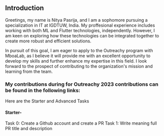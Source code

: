
## Introduction
Greetings, my name is Nitya Pasrija, and I am a sophomore pursuing a specialization in IT at IGDTUW, India. My proffesional experience includes working with both ML and Flutter technologies, independently. However, I am keen on exploring how these technologies can be integrated together to create more robust and efficient solutions.

In pursuit of this goal, I am eager to apply to the Outreachy program with MboaLab, as I believe it will provide me with an excellent opportunity to develop my skills and further enhance my expertise in this field. I look forward to the prospect of contributing to the organization's mission and learning from the team.

### My contributions during for Outreachy 2023 contributions can be found in the following links:
Here are the Starter and Advanced Tasks

#### Starter-
Task 0: Create a Github account and create a PR
Task 1: Write meaning full PR title and description
